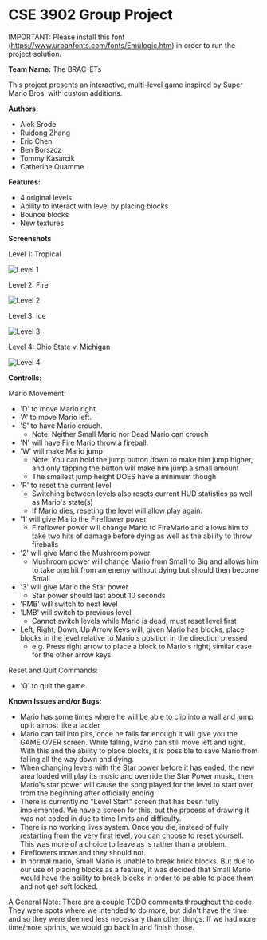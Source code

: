 
# CSE 3902 Group Project

IMPORTANT: Please install this font (https://www.urbanfonts.com/fonts/Emulogic.htm) in order to run the project solution.

**Team Name:**
The BRAC-ETs

This project presents an interactive, multi-level game inspired by Super Mario Bros. with custom additions.

**Authors:**
- Alek Srode
- Ruidong Zhang
- Eric Chen
- Ben Borszcz
- Tommy Kasarcik
- Catherine Quamme

**Features:**
- 4 original levels
- Ability to interact with level by placing blocks
- Bounce blocks
- New textures

**Screenshots**

Level 1: Tropical

<img src="https://user-images.githubusercontent.com/77713266/167062357-a9fba829-ae5f-4d9a-874a-fbba19112e01.png" alt="Level 1" title="Level 1">

Level 2: Fire

<img src="https://user-images.githubusercontent.com/77713266/167062362-174ee11f-8ab3-4517-9867-a546c5fcbb7c.png" alt="Level 2" title="Level 2">

Level 3: Ice

<img src="https://user-images.githubusercontent.com/77713266/167062364-9b37d38e-8f13-45e7-8eef-59d98c7d9428.png" alt="Level 3" title="Level 3">

Level 4: Ohio State v. Michigan

<img src="https://user-images.githubusercontent.com/77713266/167062367-48ff86cf-0610-4e2f-a57e-2516cc338512.png" alt="Level 4" title="Level 4">

**Controlls:**

Mario Movement:
- 'D' to move Mario right.
- 'A' to move Mario left.
- 'S' to have Mario crouch.
    - Note: Neither Small Mario nor Dead Mario can crouch
- 'N' will have Fire Mario throw a fireball.
- 'W' will make Mario jump
    - Note: You can hold the jump button down to make him jump higher, and only tapping the button will make him jump a small amount
    - The smallest jump height DOES have a minimum though
- 'R' to reset the current level
    - Switching between levels also resets current HUD statistics as well as Mario's state(s)
    - If Mario dies, reseting the level will allow play again.
- '1' will give Mario the Fireflower power
    - Fireflower power will change Mario to FireMario and allows him to take two hits of damage before dying as well as the ability to throw fireballs
- '2' will give Mario the Mushroom power
    - Mushroom power will change Mario from Small to Big and allows him to take one hit from an enemy without dying but should then become Small
- '3' will give Mario the Star power
    - Star power should last about 10 seconds
- 'RMB' will switch to next level
- 'LMB' will switch to previous level
    - Cannot switch levels while Mario is dead, must reset level first
- Left, Right, Down, Up Arrow Keys will, given Mario has blocks, place blocks in the level relative to Mario's position in the direction pressed
	- e.g. Press right arrow to place a block to Mario's right; similar case for the other arrow keys

Reset and Quit Commands:
- 'Q' to quit the game.

**Known Issues and/or Bugs:**
- Mario has some times where he will be able to clip into a wall and jump up it almost like a ladder
- Mario can fall into pits, once he falls far enough it will give you the GAME OVER screen. While falling, Mario can still move left and right. With this and the ability to place blocks, it is possible to save Mario from falling all the way down and dying.
- When changing levels with the Star power before it has ended, the new area loaded will play its music and override the Star Power music, then Mario's star power will cause the song played for the level to start over from the beginning after officially ending.
- There is currently no "Level Start" screen that has been fully implemented. We have a screen for this, but the process of drawing it was not coded in due to time limits and difficulty.
- There is no working lives system. Once you die, instead of fully restarting from the very first level, you can choose to reset yourself. This was more of a choice to leave as is rather than a problem.
- Fireflowers move and they should not.
- In normal mario, Small Mario is unable to break brick blocks. But due to our use of placing blocks as a feature, it was decided that Small Mario would have the ability to break blocks in order to be able to place them and not get soft locked.

A General Note: There are a couple TODO comments throughout the code. They were spots where we intended to do more, but didn't have the time and so they were deemed less necessary than other things. If we had more time/more sprints, we would go back in and finish those.
